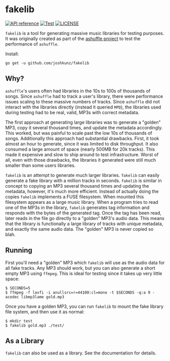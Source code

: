 # fakelib

[![API reference](https://img.shields.io/badge/go.pkg.dev-reference-5272B4)](
https://pkg.go.dev/github.com/joshkunz/fakelib?tab=doc)
[![Test](https://github.com/joshkunz/fakelib/actions/workflows/test.yaml/badge.svg)](
https://github.com/joshkunz/fakelib/actions/workflows/test.yaml)
[![LICENSE](
https://img.shields.io/github/license/joshkunz/ashuffle?color=informational)](
LICENSE)

`fakelib` is a tool for generating massive music libraries for testing
purposes. It was originally created as part of the [ashuffle project](
https://github.com/joshkunz/ashuffle) to test the performance of `ashuffle`.

Install:

```
go get -u github.com/joshkunz/fakelib
```

## Why?

`ashuffle`'s users often had libraries in the 10s to 100s of thousands of songs.
Since `ashuffle` had to track a user's library, there were performance issues
scaling to these massive numbers of tracks. Since `ashuffle` did not interact
with the libraries directly (instead it queried `MPD`), the libraries used
during testing had to be real, valid, MP3s with correct metadata. 

The first approach at generating large libraries was to generate a "golden"
MP3, copy it several thousand times, and update the metadata accordingly. This
worked, but was painful to scale past the low 10s of thousands of songs.
Additionally this approach had substantial drawbacks. First, it took almost an
hour to generate, since it was limited to disk throughput. It also consumed
a large amount of space (nearly 500MB for 20k tracks). This made it expensive
and slow to ship around to test infrastructure. Worst of all, even with those
drawbacks, the libraries it generated were still much smaller than some users
libraries.

`fakelib` is an attempt to generate much larger libraries. `fakelib` can easily
generate a fake library with a million tracks in seconds. `fakelib` is similar
in concept to copying an MP3 several thousand times and updating the metadata,
however, it's much more efficient. Instead of actually doing the copies
`fakelib` implements a FUSE filesystem. When mounted this filesystem appears
as a large music library. When a program tries to read one of the MP3s in the
library, `fakelib` generates tag information and responds with the bytes of
the generated tag. Once the tag has been read, later reads in the file go
directly to a "golden" MP3's audio data. This means that the library is
functionally a large library of tracks with unique metadata, and exactly the
same audio data. The "golden" MP3 is never copied so blah.

## Running

First you'll need a "golden" MP3 which `fakelib` will use as the audio data
for all fake tracks. Any MP3 should work, but you can also generate a short
empty MP3 using `ffmpeg`. This is ideal for testing since it takes up very
little space:

```
$ SECONDS=5
$ ffmpeg -f lavfi -i anullsrc=r=44100:cl=mono -t $SECONDS -q:a 9 -acodec libmp3lame gold.mp3
```

Once you have a golden MP3, you can run `fakelib` to mount the fake library
file system, and then use it as normal:

```
$ mkdir test
$ fakelib gold.mp3 ./test/
```

## As a Library

`fakelib` can also be used as a library. See the documentation for details.
